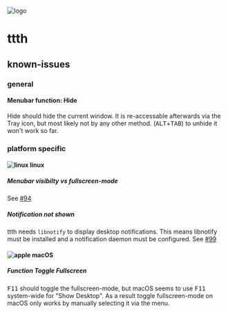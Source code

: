 ![logo](https://raw.githubusercontent.com/yafp/ttth/master/.github/logo/128x128.png)

# ttth
## known-issues

### general
#### Menubar function: Hide
Hide should hide the current window. It is re-accessable afterwards via the Tray icon, but most likely not by any other method. (<kbd>ALT</kbd>+<kbd>TAB</kbd>) to unhide it won't work so far.


### platform specific
#### ![linux](https://raw.githubusercontent.com/yafp/ttth/master/.github/platform/linux_16x16.png) linux
##### Menubar visibilty vs fullscreen-mode
See [#94](https://github.com/yafp/ttth/issues/94)

##### Notification not shown
ttth needs ```libnotify``` to display desktop notifications. This means libnotify must be installed and a notification daemon must be configured.
See [#99](https://github.com/yafp/ttth/issues/99)

#### ![apple](https://raw.githubusercontent.com/yafp/ttth/master/.github/platform/apple_16x16.png) macOS
##### Function Toggle Fullscreen
<kbd>F11</kbd> should toggle the fullscreen-mode, but macOS seems to use <kbd>F11</kbd> system-wide for "Show Desktop".
As a result toggle fullscreen-mode on macOS only works by manually selecting it via the menu.
